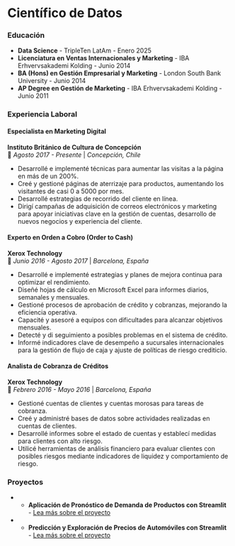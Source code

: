 # Científico de Datos

### Educación

* **Data Science** - TripleTen LatAm - Enero 2025  
* **Licenciatura en Ventas Internacionales y Marketing** - IBA Erhvervsakademi Kolding - Junio 2014
* **BA (Hons) en Gestión Empresarial y Marketing** - London South Bank University - Junio 2014
* **AP Degree en Gestión de Marketing** - IBA Erhvervsakademi Kolding - Junio 2011

### Experiencia Laboral

#### Especialista en Marketing Digital  
**Instituto Británico de Cultura de Concepción**  
📍 *Agosto 2017 - Presente* | *Concepción, Chile*  
- Desarrollé e implementé técnicas para aumentar las visitas a la página en más de un 200%.
- Creé y gestioné páginas de aterrizaje para productos, aumentando los visitantes de casi 0 a 5000 por mes.
- Desarrollé estrategias de recorrido del cliente en línea.
- Dirigí campañas de adquisición de correos electrónicos y marketing para apoyar iniciativas clave en la gestión de cuentas, desarrollo de nuevos negocios y experiencia del cliente.

#### Experto en Orden a Cobro (Order to Cash)  
**Xerox Technology**  
📍 *Junio 2016 - Agosto 2017* | *Barcelona, España*  
- Desarrollé e implementé estrategias y planes de mejora continua para optimizar el rendimiento.
- Diseñé hojas de cálculo en Microsoft Excel para informes diarios, semanales y mensuales.
- Gestioné procesos de aprobación de crédito y cobranzas, mejorando la eficiencia operativa.
- Capacité y asesoré a equipos con dificultades para alcanzar objetivos mensuales.
- Detecté y di seguimiento a posibles problemas en el sistema de crédito.
- Informé indicadores clave de desempeño a sucursales internacionales para la gestión de flujo de caja y ajuste de políticas de riesgo crediticio.

#### Analista de Cobranza de Créditos  
**Xerox Technology**  
📍 *Febrero 2016 - Mayo 2016* | *Barcelona, España*  
- Gestioné cuentas de clientes y cuentas morosas para tareas de cobranza.
- Creé y administré bases de datos sobre actividades realizadas en cuentas de clientes.
- Desarrollé informes sobre el estado de cuentas y establecí medidas para clientes con alto riesgo.
- Utilicé herramientas de análisis financiero para evaluar clientes con posibles riesgos mediante indicadores de liquidez y comportamiento de riesgo.

### Proyectos
* * **Aplicación de Pronóstico de Demanda de Productos con Streamlit** - [Lea más sobre el proyecto](https://bokols.github.io/Product-Demand-Forecasting-Application/)
* * **Predicción y Exploración de Precios de Automóviles con Streamlit** - [Lea más sobre el proyecto](https://bokols.github.io/Prediccion_y_Exploracion_de_Precios_de_Automiviles_con_Streamlit/)



